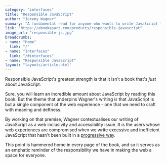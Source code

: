 ```yaml
---
category: "interfaces"
title: "Responsible JavaScript"
author: "Jeremy Wagner"
summary: "A fundamental read for anyone who wants to write JavaScript that's underpinned by resiliency, empathy and inclusivity."
link: "https://abookapart.com/products/responsible-javascript"
image_url: "responsible-js.jpg"
breadcrumbs:
- name: "Home"
  link: "/"
- name: "Interfaces"
  link: "/#interfaces"
- name: "Responsible JavaScript"
layout: "layouts/article.html"
---
```


Responsible JavaScript's greatest strength is that it isn't a book that's _just_ about JavaScript.

Sure, you will learn an incredible amount about JavaScript by reading this book. But the theme that underpins Wagner's writing is that JavaScript is but a single component of the web experience - one that we need to craft with meaning and deftness.

By working on that premise, Wagner contextualises our writing of JavaScript as a web inclusivity and accessibility issue. It is the users whose web experiences are compromised when we write excessive and inefficient JavaScript that hasn't been built in a [progressive way](https://www.gov.uk/service-manual/technology/using-progressive-enhancement).

This point is hammered home in every page of the book, and so it serves as an emphatic reminder of the responsibility we have in making the web a space for everyone.
